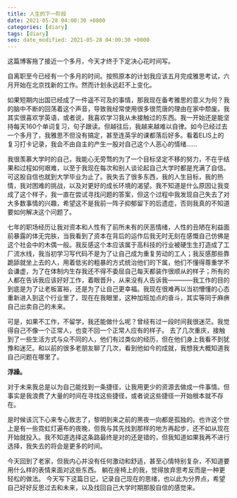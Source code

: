 ```yaml
---
title: 人生的下一阶段
date: 2021-05-28 04:00:30 +0800
categories: [diary]
tags: [diary]
seo: date_modified: 2021-05-28 04:00:30 +0800
---
```


这篇博客拖了接近一个多月，今天才终于下定决心花时间写。

自离职至今已经有一个多月的时间。按照原本的计划我应该五月完成雅思考试，六月开始在北京找新的工作。然而计划永远赶不上变化。

如果短期内出国已经成了一件遥不可及的事情，那我现在备考雅思的意义为何？我的脑中不断的回荡着这个声音，导致我经常使用很多很荒唐的理由在家中颓废。我其实很喜欢学英语，或者说，我喜欢学习我从未接触过的东西。我一开始还是能坚持每天160个单词复习，句子跟读。但越往后，我越来越难以自律。如今已经过去一个多月了，我雅思不但没有搞定，甚至连英孚的课都落后好多。看着ELIS上的复习打卡记录，我会不由自主的产生一股对自己这个人恶心的情绪……

我很羡慕大学时的自己，我能心无旁骛的为了一个目标坚定不移的努力，不在乎结果和过程如何艰难，以至于我现在每次和别人谈论起自己大学时都是充满了自信。可这股自信也就到大学毕业为止了。我失去了很多东西，我的人生目标，我的热情，我对困难的挑战，以及对更好的成长环境的渴望。我不知道是什么原因让我变成了这个样子，我一直在尝试寻找问题的答案，但这个过程中我发现自己失去了对大多数事情的兴趣，希望这不是我前一阵子抑郁留下的后遗症，否则我真的不知道要如何解决这个问题了。

七年的职场经历让我对资本和人性有了前所未有的厌恶情绪，人性的丑陋在利益面前暴露的体无完肤，当我看到了资本在背后的运作后我无时无刻在感慨自己仿佛是这个社会中的木偶一般。我反感这个本应该属于高科技的行业被硬生生打造成了工厂流水线，我当初学习写代码不是为了让自己成为重复劳动的工人；我反感那些靠跪舔就坐上去的人，用着低劣的粗暴的方式统治他们的下属，他们不懂得尊重学不会谦虚，为了在体制内生存我还不得不委屈自己每天都装作很顺从的样子；所有的人都在告诉我应该好好工作，着眼晋升，从来没有人告诉我————我工作的目的到底是为了让老板富裕，还是为了让自己更幸福。我现在很难再以当初懵懂的心态重新进入到这个行业里了，现在在我眼里，这种加班加点的奋斗，其实等同于麻痹自己出卖自己的未来。

可是，如果不工作，不留学，我还能做什么呢？曾经有过一段时间我很迷茫。我觉得自己不像一个正常人，也变不回一个正常人应有的样子。
去了几次重庆，接触到了一些生活方式与众不同的人，他们有过类似的经历，但在他们身上我看不到犹豫和迷茫。和以前的很多老朋友聊了几次，看到他如今的成就，我想我大概知道我自己问题在哪里了。

**浮躁。**

对于未来我总是以为自己能找到一条捷径，让我用更少的资源去做成一件事情。但事实是我浪费了大量的时间在寻找这些捷径，或者说这些捷径一开始根本就不存在。

是时候该沉下心来专心致志了，黎明到来之前的黑夜一向都是孤独的。也许这个世上是有一些霓虹灯遍布的夜晚，但我与其先找到那样的地方再起步，还不如从现在开始就投入。我不知道选择这条路最终是对的还是错的，但我知道如果我再不进行选择，我失去的将会是更多的时间。

今天回到了老家，但我内心并没有任何激动和舒适，甚至心情特别复杂，不知道要用什么样的表情来面对这些东西。
躺在座椅上的我，觉得放弃思考反而是一种更轻松的做法。
今天写下这篇日记，记录自己现在的思绪，也以此为分界点，希望自己好好反思过去和未来，以及找回自己大学时期那股自信的感觉来。